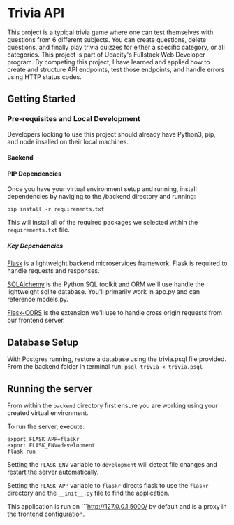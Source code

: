 # Trivia API
This project is a typical trivia game where one can test themselves with questions from 6 different subjects. You can create questions, delete questions, and finally play trivia quizzes for either a specific category, or all categories. This project is part of Udacity's Fullstack Web Developer program. By competing this project, I have learned and applied how to create and structure API endpoints, test those endpoints, and handle errors using HTTP status codes. 

## Getting Started
### Pre-requisites and Local Development
Developers looking to use this project should already have Python3, pip, and node insalled on their local machines.

#### Backend

#### PIP Dependencies
Once you have your virtual environment setup and running, install dependencies by naviging to the /backend directory and running:
```
pip install -r requirements.txt
```
This will install all of the required packages we selected within the ```requirements.txt``` file.

##### Key Dependencies
[Flask](https://flask.palletsprojects.com/en/1.1.x/) is a lightweight backend microservices framework. Flask is required to handle requests and responses.

[SQLAlchemy](https://www.sqlalchemy.org/) is the Python SQL toolkit and ORM we'll use handle the lightweight sqlite database. You'll primarily work in app.py and can reference models.py.

[Flask-CORS](https://flask-cors.readthedocs.io/en/latest/#) is the extension we'll use to handle cross origin requests from our frontend server.

## Database Setup
With Postgres running, restore a database using the trivia.psql file provided. From the backend folder in terminal run:
```psql trivia < trivia.psql```
## Running the server
From within the ```backend``` directory first ensure you are working using your created virtual environment.

To run the server, execute:
```
export FLASK_APP=flaskr
export FLASK_ENV=development
flask run
```
Setting the ```FLASK_ENV``` variable to ```development``` will detect file changes and restart the server automatically.

Setting the ```FLASK_APP``` variable to ```flaskr``` directs flask to use the ```flaskr``` directory and the ```__init__.py``` file to find the application.

This application is run on ```http://127.0.0.1:5000/ by default and is a proxy in the frontend configuration. 
